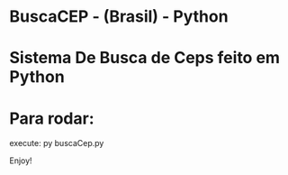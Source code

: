 # BuscaCEP - (Brasil) - Python

# Sistema De Busca de Ceps feito em Python

# Para rodar:

execute: py buscaCep.py

Enjoy!
